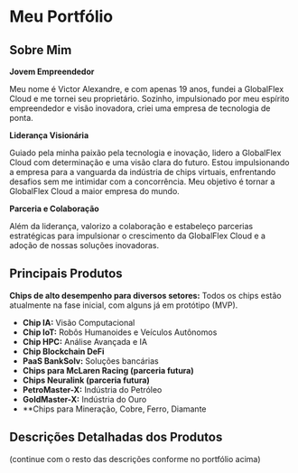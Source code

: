 # Meu Portfólio

## Sobre Mim

**Jovem Empreendedor**

Meu nome é Victor Alexandre, e com apenas 19 anos, fundei a GlobalFlex Cloud e me tornei seu proprietário. Sozinho, impulsionado por meu espírito empreendedor e visão inovadora, criei uma empresa de tecnologia de ponta.

**Liderança Visionária**

Guiado pela minha paixão pela tecnologia e inovação, lidero a GlobalFlex Cloud com determinação e uma visão clara do futuro. Estou impulsionando a empresa para a vanguarda da indústria de chips virtuais, enfrentando desafios sem me intimidar com a concorrência. Meu objetivo é tornar a GlobalFlex Cloud a maior empresa do mundo.

**Parceria e Colaboração**

Além da liderança, valorizo a colaboração e estabeleço parcerias estratégicas para impulsionar o crescimento da GlobalFlex Cloud e a adoção de nossas soluções inovadoras.

## Principais Produtos

**Chips de alto desempenho para diversos setores:** Todos os chips estão atualmente na fase inicial, com alguns já em protótipo (MVP).

- **Chip IA:** Visão Computacional
- **Chip IoT:** Robôs Humanoides e Veículos Autônomos
- **Chip HPC:** Análise Avançada e IA
- **Chip Blockchain DeFi**
- **PaaS BankSolv:** Soluções bancárias
- **Chips para McLaren Racing (parceria futura)**
- **Chips Neuralink (parceria futura)**
- **PetroMaster-X:** Indústria do Petróleo
- **GoldMaster-X:** Indústria do Ouro
- **Chips para Mineração, Cobre, Ferro, Diamante

## Descrições Detalhadas dos Produtos
(continue com o resto das descrições conforme no portfólio acima)
